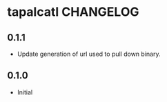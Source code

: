 tapalcatl CHANGELOG
===================

0.1.1
-----

* Update generation of url used to pull down binary.

0.1.0
-----

* Initial
